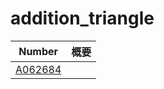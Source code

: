 # addition_triangle


| Number | 概要 |
| ----- | ----- | 
| [A062684](https://oeis.org/A062684) | |

